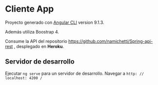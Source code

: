 # Cliente App

Proyecto generado con [Angular CLI](https://github.com/angular/angular-cli) version 9.1.3.

Además utiliza Boostrap 4.

Consume la API del repositorio https://github.com/namichetti/Spring-api-rest , desplegado en **Heroku**.

## Servidor de desarrollo

Ejecutar `ng serve` para un servidor de desarrollo. Navegar a `http: // localhost: 4200 /`
